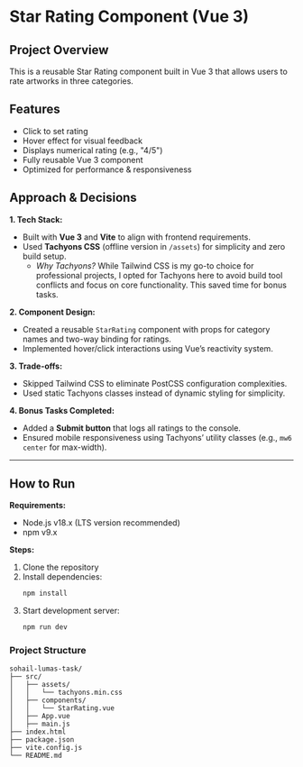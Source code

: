 # Star Rating Component (Vue 3)

## Project Overview
This is a reusable Star Rating component built in Vue 3 that allows users to rate artworks in three categories.

## Features
- Click to set rating
- Hover effect for visual feedback
- Displays numerical rating (e.g., "4/5")
- Fully reusable Vue 3 component
- Optimized for performance & responsiveness

## Approach & Decisions
**1. Tech Stack:**
- Built with **Vue 3** and **Vite** to align with frontend requirements.
- Used **Tachyons CSS** (offline version in `/assets`) for simplicity and zero build setup.
  - *Why Tachyons?* While Tailwind CSS is my go-to choice for professional projects, I opted for Tachyons here to avoid build tool conflicts and focus on core functionality. This saved time for bonus tasks.

**2. Component Design:**
- Created a reusable `StarRating` component with props for category names and two-way binding for ratings.
- Implemented hover/click interactions using Vue’s reactivity system.

**3. Trade-offs:**
- Skipped Tailwind CSS to eliminate PostCSS configuration complexities.
- Used static Tachyons classes instead of dynamic styling for simplicity.

**4. Bonus Tasks Completed:**
- Added a **Submit button** that logs all ratings to the console.
- Ensured mobile responsiveness using Tachyons’ utility classes (e.g., `mw6 center` for max-width).

---

## How to Run
**Requirements:**
- Node.js v18.x (LTS version recommended)
- npm v9.x

**Steps:**
1. Clone the repository  
2. Install dependencies:  
   ```bash
   npm install
3. Start development server: 
   ```bash
   npm run dev

### Project Structure
```plaintext
sohail-lumas-task/
├── src/
│   ├── assets/
│   │   └── tachyons.min.css
│   ├── components/
│   │   └── StarRating.vue
│   ├── App.vue
│   ├── main.js
├── index.html
├── package.json
├── vite.config.js
└── README.md
```
